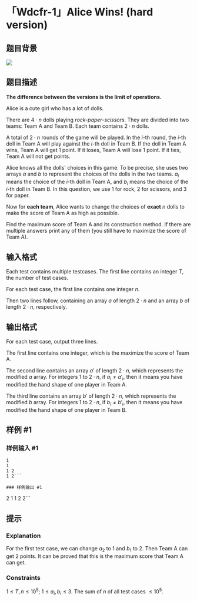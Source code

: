 # 「Wdcfr-1」Alice Wins! (hard version)

## 题目背景

![](https://cdn.luogu.com.cn/upload/image_hosting/zshuq5iq.png)

## 题目描述

**The difference between the versions is the limit of operations.**

Alice is a cute girl who has a lot of dolls.

There are $4\cdot n$ dolls playing *rock-paper-scissors*. They are divided into two teams: Team A and Team B. Each team contains $2\cdot n$ dolls.

A total of $2\cdot n$ rounds of the game will be played. In the $i$-th round, the $i$-th doll in Team A will play against the $i$-th doll in Team B. If the doll in Team A wins, Team A will get $1$ point. If it loses, Team A will lose $1$ point. If it ties, Team A will not get points.

Alice knows all the dolls' choices in this game. To be precise, she uses two arrays $a$ and $b$ to represent the choices of the dolls in the two teams. $a_i$ means the choice of the $i$-th doll in Team A, and $b_i$ means the choice of the $i$-th doll in Team B. In this question, we use $1$ for rock, $2$ for scissors, and $3$ for paper.

Now for **each team**, Alice wants to change the choices of **exact** $n$ dolls to make the score of Team A as high as possible.

Find the maximum score of Team A and its construction method. If there are multiple answers print any of them (you still have to maximize the score of Team A).

## 输入格式

Each test contains multiple testcases. The first line contains an integer $T$, the number of test cases.

For each test case, the first line contains one integer $n$.

Then two lines follow, containing an array $a$ of length $2\cdot n$ and an array $b$ of length $2\cdot n$, respectively.

## 输出格式

For each test case, output three lines.

The first line contains one integer, which is the maximize the score of Team A.

The second line contains an array $a'$ of length $2\cdot n$, which represents the modified $a$ array. For integers $1$ to $2\cdot n$, if $a_i \ne a'_i$, then it means you have modified the hand shape of one player in Team A.

The third line contains an array $b'$ of length $2\cdot n$, which represents the modified $b$ array. For integers $1$ to $2\cdot n$, if $b_i \ne b'_i$, then it means you have modified the hand shape of one player in Team B.

## 样例 #1

### 样例输入 #1
```
1
1
1 2
1 2```

### 样例输出 #1

```
2
1 1
2 2```

## 提示

### Explanation

For the first test case, we can change $a_2$ to $1$ and $b_1$ to $2$. Then Team A can get $2$ points. It can be proved that this is the maximum score that Team A can get.

### Constraints

$1\le T,n \le 10^5;\ 1\le a_i,b_i \le 3$. The sum of $n$ of all test cases $\le 10^5$.
